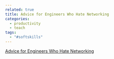 ```yaml
---
related: true
title: Advice for Engineers Who Hate Networking
categories:
  - productivity
  - teach
tags:
  - "#softskills"
---
```

[Advice for Engineers Who Hate Networking][1]

[1]: http://www.todaysengineer.org/2011/Jul/networking.asp

